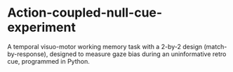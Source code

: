 # Action-coupled-null-cue-experiment
A temporal visuo-motor working memory task with a 2-by-2 design (match-by-response), designed to measure gaze bias during an uninformative retro cue, programmed in Python. 
